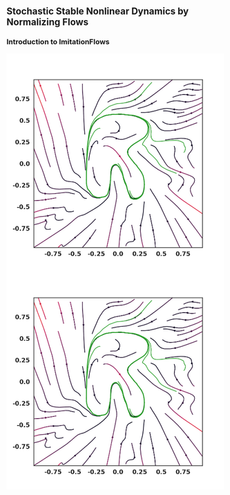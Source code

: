 ## Stochastic Stable Nonlinear Dynamics  by Normalizing Flows
### Introduction to ImitationFlows

<img src="../_figures/RSHAPE.png"
     alt="Introduction Picture"
     style="float: left; margin-right: 3px;" />

![Image](../_figures/RSHAPE.png)
